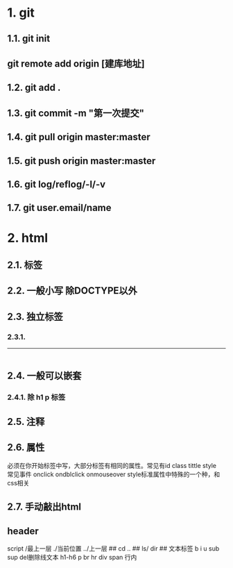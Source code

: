 # 1. git
## 1.1. git init
## git remote add origin [建库地址]
## 1.2. git add .
## 1.3. git commit -m "第一次提交"
## 1.4. git pull origin master:master
## 1.5. git push origin master:master
## 1.6. git log/reflog/-l/-v
## 1.7. git user.email/name
# 2. html
## 2.1. 标签
## 2.2. 一般小写 除DOCTYPE以外
## 2.3. 独立标签
### 2.3.1. <br> <hr> <img>
## 2.4. 一般可以嵌套 
### 2.4.1. 除 h1 p 标签
## 2.5. 注释 <!--注释内容 -->
## 2.6. 属性  
必须在你开始标签中写，大部分标签有相同的属性。常见有id class tittle style  
常见事件 onclick ondblclick onmouseover
style标准属性中特殊的一个种，和css相关
## 2.7. 手动敲出html
## header
   <meta charset="UTF-8">
    <meta keywords="百度,收索引擎,第一,权威认证">
    <meta description="百度是付费推广搜索引擎">
<link rel="stylesheet" href="">
script
/最上一层
./当前位置
../上一层
## cd ..
## ls/ dir
## 文本标签
b i u sub sup del删除线文本
h1-h6
p
br
hr
div
span 行内